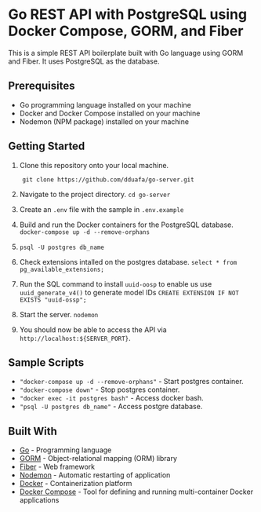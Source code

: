 # Go REST API with PostgreSQL using Docker Compose, GORM, and Fiber

This is a simple REST API boilerplate built with Go language using GORM and Fiber. It uses PostgreSQL as the database.

## Prerequisites

- Go programming language installed on your machine
- Docker and Docker Compose installed on your machine
- Nodemon (NPM package) installed on your machine

## Getting Started

1. Clone this repository onto your local machine.

```
    git clone https://github.com/dduafa/go-server.git
```

2. Navigate to the project directory.
   `cd go-server`

3. Create an `.env` file with the sample in `.env.example`

4. Build and run the Docker containers for the PostgreSQL database.
   `docker-compose up -d --remove-orphans`

5. `psql -U postgres db_name`

6. Check extensions intalled on the postgres database.
   `select * from pg_available_extensions;`

7. Run the SQL command to install `uuid-oosp` to enable us use `uuid_generate_v4()` to generate model IDs
   `CREATE EXTENSION IF NOT EXISTS "uuid-ossp";`

8. Start the server.
   `nodemon`

9. You should now be able to access the API via `http://localhost:${SERVER_PORT}`.

## Sample Scripts

- `"docker-compose up -d --remove-orphans"` - Start postgres container.
- `"docker-compose down"` - Stop postgres container.
- `"docker exec -it postgres bash"` - Access docker bash.
- `"psql -U postgres db_name"` - Access postgre database.

## Built With

- [Go](https://golang.org/) - Programming language
- [GORM](https://gorm.io/) - Object-relational mapping (ORM) library
- [Fiber](https://gofiber.io/) - Web framework
- [Nodemon](https://nodemon.io/) - Automatic restarting of application
- [Docker](https://www.docker.com/) - Containerization platform
- [Docker Compose](https://docs.docker.com/compose/) - Tool for defining and running multi-container Docker applications
